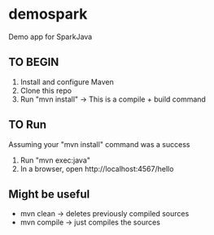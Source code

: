 # demospark
Demo app for SparkJava

## TO BEGIN
1. Install and configure Maven
2. Clone this repo
3. Run "mvn install" -> This is a compile + build command

## TO Run
Assuming your "mvn install" command was a success
1. Run "mvn exec:java" 
2. In a browser, open http://localhost:4567/hello 

## Might be useful
* mvn clean -> deletes previously compiled sources
* mvn compile -> just compiles the sources